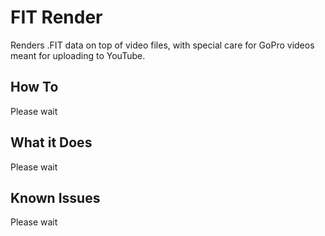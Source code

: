 # FIT Render

Renders .FIT data on top of video files, with special care for GoPro videos meant for uploading to YouTube.

## How To

Please wait

## What it Does

Please wait

## Known Issues

Please wait
